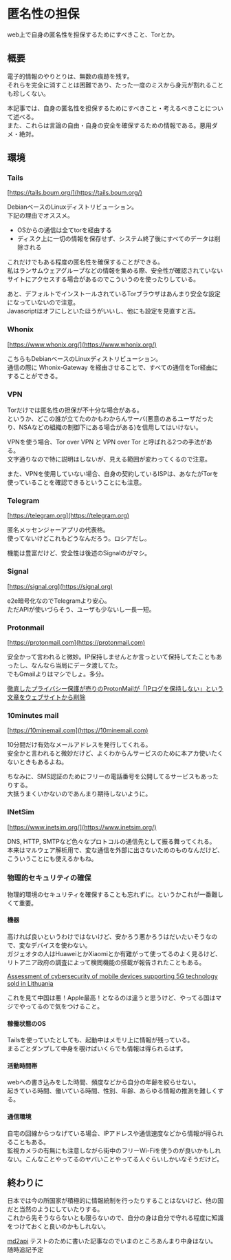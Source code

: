 # 匿名性の担保
web上で自身の匿名性を担保するためにすべきこと、Torとか。

## 概要
電子的情報のやりとりは、無数の痕跡を残す。  
それらを完全に消すことは困難であり、たった一度のミスから身元が割れることも珍しくない。

本記事では、自身の匿名性を担保するためにすべきこと・考えるべきことについて述べる。  
また、これらは言論の自由・自身の安全を確保するための情報である。悪用ダメ・絶対。

## 環境

### Tails
[https://tails.boum.org/](https://tails.boum.org/)

DebianベースのLinuxディストリビューション。  
下記の理由でオススメ。

- OSからの通信は全てtorを経由する
- ディスク上に一切の情報を保存せず、システム終了後にすべてのデータは削除される

これだけでもある程度の匿名性を確保することができる。  
私はランサムウェアグループなどの情報を集める際、安全性が確認されていないサイトにアクセスする場合があるのでこういうのを使ったりしている。

あと、デフォルトでインストールされているTorブラウザはあんまり安全な設定になっていないので注意。  
Javascriptはオフにしといたほうがいいし、他にも設定を見直すと吉。


### Whonix
[https://www.whonix.org/](https://www.whonix.org/)

こちらもDebianベースのLinuxディストリビューション。  
通信の際に Whonix-Gateway を経由させることで、すべての通信をTor経由にすることができる。


### VPN
Torだけでは匿名性の担保が不十分な場合がある。  
というか、どこの誰が立てたのかもわからんサーバ(悪意のあるユーザだったり、NSAなどの組織の制御下にある場合がある)を信用してはいけない。  

VPNを使う場合、Tor over VPN と VPN over Tor と呼ばれる2つの手法がある。  
文字通りなので特に説明はしないが、見える範囲が変わってくるので注意。

また、VPNを使用していない場合、自身の契約しているISPは、あなたがTorを使っていることを確認できるということにも注意。


### Telegram
[https://telegram.org](https://telegram.org)

匿名メッセンジャーアプリの代表格。  
使ってないけどこれもどうなんだろう。ロシアだし。

機能は豊富だけど、安全性は後述のSignalのがマシ。

### Signal
[https://signal.org](https://signal.org)

e2e暗号化なのでTelegramより安心。  
ただAPIが使いづらそう、ユーザも少ないし一長一短。

### Protonmail
[https://protonmail.com](https://protonmail.com)

安全かって言われると微妙。IP保持しませんとか言っといて保持してたこともあったし、なんなら当局にデータ渡してた。  
でもGmailよりはマシでしょ。多分。

[徹底したプライバシー保護が売りのProtonMailが「IPログを保持しない」という文章をウェブサイトから削除](https://gigazine.net/news/20210908-protonmail-ip-address-privacy-policy/)

### 10minutes mail
[https://10minemail.com](https://10minemail.com)

10分間だけ有効なメールアドレスを発行してくれる。  
安全かと言われると微妙だけど、よくわからんサービスのために本アカ使いたくないときもあるよね。

ちなみに、SMS認証のためにフリーの電話番号を公開してるサービスもあったりする。  
大抵うまくいかないのであんまり期待しないように。

### INetSim
[https://www.inetsim.org/](https://www.inetsim.org/)

DNS, HTTP, SMTPなど色々なプロトコルの通信先として振る舞ってくれる。  
本来はマルウェア解析用で、変な通信を外部に出さないためのものなんだけど、こういうことにも使えるかもね。


### 物理的セキュリティの確保
物理的環境のセキュリティを確保することも忘れずに。というかこれが一番難しくて重要。  

#### 機器
高ければ良いというわけではないけど、安かろう悪かろうはだいたいそうなので、変なデバイスを使わない。  
ガジェオタの人はHuaweiとかXiaomiとか有難がって使ってるのよく見るけど、リトアニア政府の調査によって検閲機能の搭載が報告されたこともある。

[Assessment of cybersecurity of mobile devices supporting 5G technology sold in Lithuania](https://www.nksc.lt/doc/en/analysis/2021-08-23_5G-CN-analysis_env3.pdf)

これを見て中国は悪！Apple最高！となるのは違うと思うけど、やってる国はマジでやってるので気をつけること。

#### 稼働状態のOS
Tailsを使っていたとしても、起動中はメモリ上に情報が残っている。  
まるごとダンプして中身を覗けばいくらでも情報は得られるはず。

#### 活動時間帯
webへの書き込みをした時間、頻度などから自分の年齢を絞らせない。  
起きている時間、働いている時間、性別、年齢、あらゆる情報の推測を難しくする。

#### 通信環境
自宅の回線からつなげている場合、IPアドレスや通信速度などから情報が得られることもある。  
監視カメラの有無にも注意しながら街中のフリーWi-Fiを使うのが良いかもしれない。こんなことやってるのヤバいことやってる人ぐらいしかいなそうだけど。


## 終わりに
日本では今の所国家が積極的に情報統制を行ったりすることはないけど、他の国だと当然のようにしていたりする。  
これから先そうならないとも限らないので、自分の身は自分で守れる程度に知識をつけておくと良いのかもしれない。

[md2api](https://sumeshi.github.io/posts/md2api) テストのために書いた記事なのでいまのところあんまり中身はない。 随時追記予定
